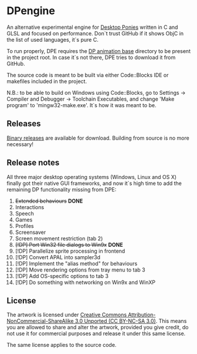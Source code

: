 # DPengine

An alternative experimental engine for [Desktop Ponies](https://github.com/RoosterDragon/Desktop-Ponies) written in C and GLSL and focused on performance. Don\`t trust GitHub if it shows ObjC in the list of used languages, it\`s pure C.

To run properly, DPE requires the [DP animation base](https://github.com/RoosterDragon/Desktop-Ponies/tree/master/Content) directory to be present in the project root. In case it\`s not there, DPE tries to download it from GitHub.

The source code is meant to be built via either Code::Blocks IDE or makefiles included in the project.

N.B.: to be able to build on Windows using Code::Blocks, go to Settings → Compiler and Debugger → Toolchain Executables, and change 'Make program' to 'mingw32-make.exe'. It`s how it was meant to be.

## Releases

[Binary releases](https://github.com/hidefromkgb/DPengine/releases) are available for download. Building from source is no more necessary!

## Release notes

All three major desktop operating systems (Windows, Linux and OS X) finally got their native GUI frameworks, and now it\`s high time to add the remaining DP functionality missing from DPE:

1. ~~Extended behaviours~~ __DONE__
1. Interactions
1. Speech
1. Games
1. Profiles
1. Screensaver
1. Screen movement restriction (tab 2)
1. ~~[!DP] Port Win32 file dialogs to Win9x~~ __DONE__
1. [!DP] Parallelize sprite processing in frontend
1. [!DP] Convert APAL into sampler3d
1. [!DP] Implement the "alias method" for behaviours
1. [!DP] Move rendering options from tray menu to tab 3
1. [!DP] Add OS-specific options to tab 3
1. [!DP] Do something with networking on Win9x and WinXP

## License

The artwork is licensed under [Creative Commons Attribution-NonCommercial-ShareAlike 3.0 Unported (CC BY-NC-SA 3.0)](http://creativecommons.org/licenses/by-nc-sa/3.0/). This means you are allowed to share and alter the artwork, provided you give credit, do not use it for commercial purposes and release it under this same license.

The same license applies to the source code.

